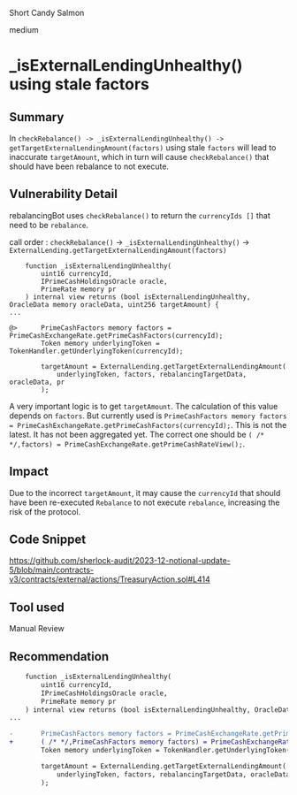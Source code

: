 Short Candy Salmon

medium

# _isExternalLendingUnhealthy() using stale factors

## Summary
In `checkRebalance() -> _isExternalLendingUnhealthy() -> getTargetExternalLendingAmount(factors)`
using stale `factors` will lead to inaccurate `targetAmount`, which in turn will cause `checkRebalance()` that should have been rebalance to not execute.

## Vulnerability Detail

rebalancingBot uses `checkRebalance()` to return the `currencyIds []` that need to be `rebalance`.

call order : 
`checkRebalance()` -> `_isExternalLendingUnhealthy()` -> `ExternalLending.getTargetExternalLendingAmount(factors)`

```solidity
    function _isExternalLendingUnhealthy(
        uint16 currencyId,
        IPrimeCashHoldingsOracle oracle,
        PrimeRate memory pr
    ) internal view returns (bool isExternalLendingUnhealthy, OracleData memory oracleData, uint256 targetAmount) {
...

@>      PrimeCashFactors memory factors = PrimeCashExchangeRate.getPrimeCashFactors(currencyId);
        Token memory underlyingToken = TokenHandler.getUnderlyingToken(currencyId);

        targetAmount = ExternalLending.getTargetExternalLendingAmount(
            underlyingToken, factors, rebalancingTargetData, oracleData, pr
        );
```

A very important logic is to get `targetAmount`. 
The calculation of this value depends on `factors`. 
But currently used is `PrimeCashFactors memory factors = PrimeCashExchangeRate.getPrimeCashFactors(currencyId);`. 
This is not the latest. It has not been aggregated yet. 
The correct one should be `( /* */,factors) = PrimeCashExchangeRate.getPrimeCashRateView();`.

## Impact

Due to the incorrect `targetAmount`, it may cause the `currencyId` that should have been re-executed `Rebalance` to not execute `rebalance`, increasing the risk of the protocol.

## Code Snippet

https://github.com/sherlock-audit/2023-12-notional-update-5/blob/main/contracts-v3/contracts/external/actions/TreasuryAction.sol#L414

## Tool used

Manual Review

## Recommendation

```diff
    function _isExternalLendingUnhealthy(
        uint16 currencyId,
        IPrimeCashHoldingsOracle oracle,
        PrimeRate memory pr
    ) internal view returns (bool isExternalLendingUnhealthy, OracleData memory oracleData, uint256 targetAmount) {
...

-       PrimeCashFactors memory factors = PrimeCashExchangeRate.getPrimeCashFactors(currencyId);
+       ( /* */,PrimeCashFactors memory factors) = PrimeCashExchangeRate.getPrimeCashRateView();
        Token memory underlyingToken = TokenHandler.getUnderlyingToken(currencyId);

        targetAmount = ExternalLending.getTargetExternalLendingAmount(
            underlyingToken, factors, rebalancingTargetData, oracleData, pr
        );
```
